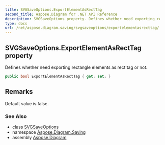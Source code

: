 ```yaml
---
title: SVGSaveOptions.ExportElementAsRectTag
second_title: Aspose.Diagram for .NET API Reference
description: SVGSaveOptions property. Defines whether need exporting rectangle elements as rect tag or not
type: docs
url: /net/aspose.diagram.saving/svgsaveoptions/exportelementasrecttag/
---
```

## SVGSaveOptions.ExportElementAsRectTag property

Defines whether need exporting rectangle elements as rect tag or not.

```csharp
public bool ExportElementAsRectTag { get; set; }
```

## Remarks

Default value is false.

### See Also

* class [SVGSaveOptions](../)
* namespace [Aspose.Diagram.Saving](../../svgsaveoptions/)
* assembly [Aspose.Diagram](../../../)


